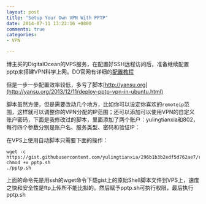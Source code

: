 ```yaml
---
layout: post
title: "Setup Your Own VPN With PPTP"
date: 2014-07-11 13:22:16 +0800
comments: true
categories: 
- VPN

---
```


博主买的DigitalOcean的VPS服务，在配置好SSH远程访问后，准备继续配置pptp来搭建VPN科学上网。DO官网有详细的[配置教程](https://www.digitalocean.com/community/tutorials/how-to-setup-your-own-vpn-with-pptp)  

但是一步一步配置效率较低，多亏了脚本[http://yansu.org](http://yansu.org/2013/12/11/deploy-pptp-vpn-in-ubuntu.html)  
<!--more-->

脚本虽然方便，但是需要改动几个地方，比如你可以设定你喜欢的`remoteip`范围，这样就可以调整你的VPN分配的IP范围；还可以添加可以使用VPN的自定义账户密码，下面是我修改过的脚本，里面添加了两个账户：yulingtianxia和802，每行四个参数分别是账户名、服务类型、密码和验证IP：  

<script src="https://gist.github.com/yulingtianxia/296b1b3b2edf5d762ae7.js"></script>

在VPS上使用自动脚本只需要下面的操作：
``` 
wget -c https://gist.githubusercontent.com/yulingtianxia/296b1b3b2edf5d762ae7/raw/e2ef1b18e85b393d22c82d26d72b20af14567e9c/pptp.sh
chmod +x pptp.sh
./pptp.sh
``` 

上面的命令先是用ssh的wget命令下载gist上的原始Shell脚本文件到VPS上，速度之快和安全性是ftp上传所不能比拟的。然后赋予pptp.sh可执行权限，最后执行pptp.sh  
